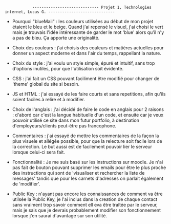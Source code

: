                 ----------------------------- Projet 1, Technologies internet, Lucas G. -----------------------------


- Pourquoi "blueMail" : les couleurs utilisées au début de mon projet étaient le bleu et le beige. Quand j'ai repensé le visuel, j'ai choisi le vert mais je trouvais l'idée intéressante de garder le mot 'blue' alors qu'il n'y a pas de bleu. Ça apporte une originalité.

- Choix des couleurs : j'ai choisis des couleurs et matières actuelles pour donner un aspect moderne et dans l'air du temps, rappellant la nature.

- Choix du style : j'ai voulu un style simple, épuré et intuitif, sans trop d'options inutiles, pour que l'utilisation soit évidente.

- CSS : j'ai fait un CSS pouvant faciliment être modifié pour changer de 'theme' global du site si besoin.

- JS et HTML : j'ai essayé de les faire courts et sans repetitions, afin qu'ils soient faciles à relire et à modifier.

- Choix de l'anglais : j'ai décidé de faire le code en anglais pour 2 raisons : d'abord car c'est la langue habituelle d'un code, et ensuite car je veux pouvoir utilisé ce site dans mon futur portfolio, à destination d'employeurs/clients peut-être pas francophone.

- Commentaires : j'ai essayé de mettre les commentaires de la façon la plus visuele et allégée possible, pour que la relecture soit facile lors de la correction. Le but aussi est de facilement pouvoir lier le serveur lorsque celui-ci sera fait.

- Fonctionnalité : Je me suis basé sur les instructions sur moodle. Je n'ai pas fait de bouton pouvant supprimer les emails pour être le plus proche des instructions qui sont de 'visualiser et rechercher la liste de messages' tandis que pour les carnets d'adresses on parlait également de 'modifier'. 

- Public Key : n'ayant pas encore les connaissances de comment va être utilsée la Public Key, je l'ai inclus dans la creation de chaque contact sans vraiment trop savoir comment ell eva être traîtée par le serveur, mais je sais que je devrais probablement modifier son fonctionnement lorsque j'en saurai d'avantage sur son utilité.

